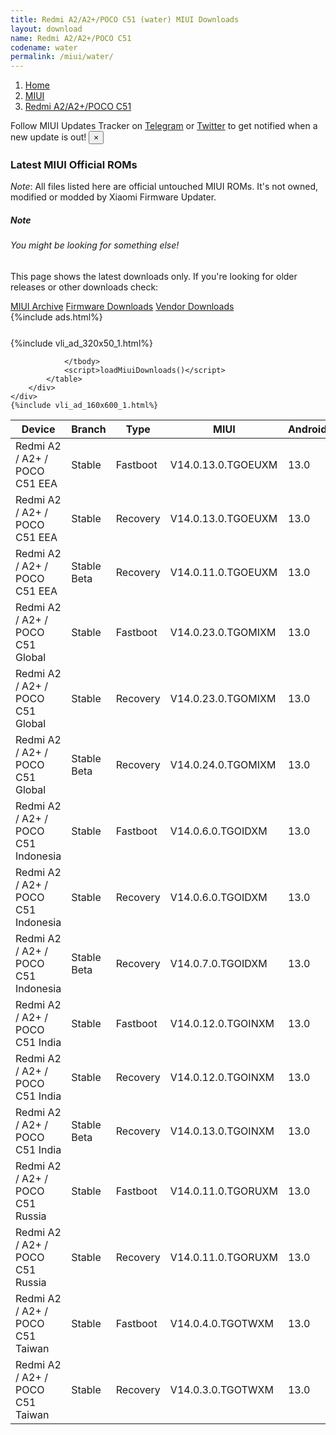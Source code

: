 ```yaml
---
title: Redmi A2/A2+/POCO C51 (water) MIUI Downloads
layout: download
name: Redmi A2/A2+/POCO C51
codename: water
permalink: /miui/water/
---
```

<nav aria-label="breadcrumb">
    <ol class="breadcrumb">
        <li class="breadcrumb-item"><a href="/">Home</a></li>
        <li class="breadcrumb-item"><a href="/miui/">MIUI</a></li>
        <li class="breadcrumb-item active" aria-current="page"><a href="/miui/water/">Redmi A2/A2+/POCO C51</a></li>
    </ol>
</nav>
<div class="alert alert-primary alert-dismissible fade show" role="alert">
    Follow MIUI Updates Tracker on <a href="https://t.me/MIUIUpdatesTracker" class="alert-link">Telegram</a>
     or <a href="https://twitter.com/MiFwUpdater" class="alert-link">Twitter</a> to get notified when a new update is out!
    <button type="button" class="close" data-dismiss="alert" aria-label="Close">
        <span aria-hidden="true">&times;</span>
    </button>
</div>

### Latest MIUI Official ROMs
*Note*: All files listed here are official untouched MIUI ROMs. It's not owned, modified or modded by Xiaomi Firmware Updater.
<div class="card">
  <div class="card-body">
    <h5 class="card-title">Note</h5>
    <h6 class="card-subtitle mb-2 text-muted">You might be looking for something else!</h6>
    <p class="card-text">This page shows the latest downloads only.
     If you're looking for older releases or other downloads check:</p>
    <a href="/archive/miui/water/" class="card-link">MIUI Archive</a>
    <a href="/firmware/water/" class="card-link">Firmware Downloads</a>
    <a href="/vendor/water/" class="card-link">Vendor Downloads</a>
  </div>
</div>
{%include ads.html%}
<div class="row justify-content-center">
    <div class="col-10">
        <div class="table-responsive-md" style="margin-top: 25px;">
            {%include vli_ad_320x50_1.html%}
            <table id="miui" class="display dt-responsive nowrap compact table table-striped table-hover table-sm">
                <thead class="thead-dark">
                    <tr>
                        <th data-ref="device">Device</th>
                        <th data-ref="branch">Branch</th>
                        <th data-ref="type">Type</th>
                        <th data-ref="miui">MIUI</th>
                        <th data-ref="android">Android</th>
                        <th data-ref="size">Size</th>
                        <th data-ref="size">Date</th>
                        <th data-ref="link">Link</th>
                    </tr>
                </thead>
                <tbody>
                <tr><td>Redmi A2 / A2+ / POCO C51 EEA</td><td>Stable</td><td>Fastboot</td><td>V14.0.13.0.TGOEUXM</td><td>13.0</td><td>2.2 GB</td><td>2024-01-10</td><td><a href="/miui/water/stable/V14.0.13.0.TGOEUXM/">Download</a></td></tr>
<tr><td>Redmi A2 / A2+ / POCO C51 EEA</td><td>Stable</td><td>Recovery</td><td>V14.0.13.0.TGOEUXM</td><td>13.0</td><td>1.5 GB</td><td>2024-01-18</td><td><a href="/miui/water/stable/V14.0.13.0.TGOEUXM/">Download</a></td></tr>
<tr><td>Redmi A2 / A2+ / POCO C51 EEA</td><td>Stable Beta</td><td>Recovery</td><td>V14.0.11.0.TGOEUXM</td><td>13.0</td><td>1.5 GB</td><td>2023-10-20</td><td><a href="/miui/water/stable beta/V14.0.11.0.TGOEUXM/">Download</a></td></tr>
<tr><td>Redmi A2 / A2+ / POCO C51 Global</td><td>Stable</td><td>Fastboot</td><td>V14.0.23.0.TGOMIXM</td><td>13.0</td><td>2.3 GB</td><td>2023-11-09</td><td><a href="/miui/water/stable/V14.0.23.0.TGOMIXM/">Download</a></td></tr>
<tr><td>Redmi A2 / A2+ / POCO C51 Global</td><td>Stable</td><td>Recovery</td><td>V14.0.23.0.TGOMIXM</td><td>13.0</td><td>1.5 GB</td><td>2023-11-23</td><td><a href="/miui/water/stable/V14.0.23.0.TGOMIXM/">Download</a></td></tr>
<tr><td>Redmi A2 / A2+ / POCO C51 Global</td><td>Stable Beta</td><td>Recovery</td><td>V14.0.24.0.TGOMIXM</td><td>13.0</td><td>1.5 GB</td><td>2024-01-23</td><td><a href="/miui/water/stable beta/V14.0.24.0.TGOMIXM/">Download</a></td></tr>
<tr><td>Redmi A2 / A2+ / POCO C51 Indonesia</td><td>Stable</td><td>Fastboot</td><td>V14.0.6.0.TGOIDXM</td><td>13.0</td><td>2.2 GB</td><td>2023-12-26</td><td><a href="/miui/water/stable/V14.0.6.0.TGOIDXM/">Download</a></td></tr>
<tr><td>Redmi A2 / A2+ / POCO C51 Indonesia</td><td>Stable</td><td>Recovery</td><td>V14.0.6.0.TGOIDXM</td><td>13.0</td><td>1.5 GB</td><td>2024-01-04</td><td><a href="/miui/water/stable/V14.0.6.0.TGOIDXM/">Download</a></td></tr>
<tr><td>Redmi A2 / A2+ / POCO C51 Indonesia</td><td>Stable Beta</td><td>Recovery</td><td>V14.0.7.0.TGOIDXM</td><td>13.0</td><td>1.5 GB</td><td>2024-02-21</td><td><a href="/miui/water/stable beta/V14.0.7.0.TGOIDXM/">Download</a></td></tr>
<tr><td>Redmi A2 / A2+ / POCO C51 India</td><td>Stable</td><td>Fastboot</td><td>V14.0.12.0.TGOINXM</td><td>13.0</td><td>2.1 GB</td><td>2023-12-15</td><td><a href="/miui/water/stable/V14.0.12.0.TGOINXM/">Download</a></td></tr>
<tr><td>Redmi A2 / A2+ / POCO C51 India</td><td>Stable</td><td>Recovery</td><td>V14.0.12.0.TGOINXM</td><td>13.0</td><td>1.5 GB</td><td>2023-12-22</td><td><a href="/miui/water/stable/V14.0.12.0.TGOINXM/">Download</a></td></tr>
<tr><td>Redmi A2 / A2+ / POCO C51 India</td><td>Stable Beta</td><td>Recovery</td><td>V14.0.13.0.TGOINXM</td><td>13.0</td><td>1.5 GB</td><td>2024-02-21</td><td><a href="/miui/water/stable beta/V14.0.13.0.TGOINXM/">Download</a></td></tr>
<tr><td>Redmi A2 / A2+ / POCO C51 Russia</td><td>Stable</td><td>Fastboot</td><td>V14.0.11.0.TGORUXM</td><td>13.0</td><td>2.2 GB</td><td>2023-12-15</td><td><a href="/miui/water/stable/V14.0.11.0.TGORUXM/">Download</a></td></tr>
<tr><td>Redmi A2 / A2+ / POCO C51 Russia</td><td>Stable</td><td>Recovery</td><td>V14.0.11.0.TGORUXM</td><td>13.0</td><td>1.5 GB</td><td>2024-01-04</td><td><a href="/miui/water/stable/V14.0.11.0.TGORUXM/">Download</a></td></tr>
<tr><td>Redmi A2 / A2+ / POCO C51 Taiwan</td><td>Stable</td><td>Fastboot</td><td>V14.0.4.0.TGOTWXM</td><td>13.0</td><td>2.1 GB</td><td>2024-01-10</td><td><a href="/miui/water/stable/V14.0.4.0.TGOTWXM/">Download</a></td></tr>
<tr><td>Redmi A2 / A2+ / POCO C51 Taiwan</td><td>Stable</td><td>Recovery</td><td>V14.0.3.0.TGOTWXM</td><td>13.0</td><td>1.4 GB</td><td>2023-09-04</td><td><a href="/miui/water/stable/V14.0.3.0.TGOTWXM/">Download</a></td></tr>

                </tbody>
                <script>loadMiuiDownloads()</script>
            </table>
        </div>
    </div>
    {%include vli_ad_160x600_1.html%}
</div>
